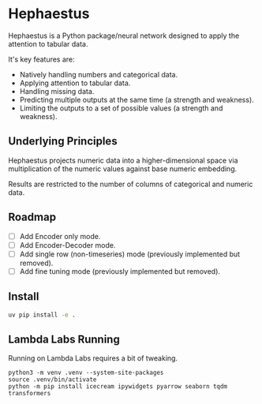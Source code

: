 # Hephaestus

Hephaestus is a Python package/neural network designed to apply the attention to tabular
data.

It's key features are:

-   Natively handling numbers and categorical data.
-   Applying attention to tabular data.
-   Handling missing data.
-   Predicting multiple outputs at the same time (a strength and weakness).
-   Limiting the outputs to a set of possible values (a strength and weakness).

## Underlying Principles

Hephaestus projects numeric data into a higher-dimensional space via multiplication of
the numeric values against base numeric embedding.

Results are restricted to the number of columns of categorical and numeric data.

## Roadmap

-   [ ] Add Encoder only mode.
-   [ ] Add Encoder-Decoder mode.
-   [ ] Add single row (non-timeseries) mode (previously implemented but removed).
-   [ ] Add fine tuning mode (previously implemented but removed).

## Install

```bash
uv pip install -e .
```

## Lambda Labs Running

Running on Lambda Labs requires a bit of tweaking.

```
python3 -m venv .venv --system-site-packages
source .venv/bin/activate
python -m pip install icecream ipywidgets pyarrow seaborn tqdm transformers
```
